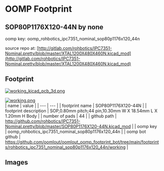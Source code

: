 # OOMP Footprint  
## SOP80P1176X120-44N  by none  
  
oomp key: oomp_rohbotics_ipc7351_nominal_sop80p1176x120_44n  
  
source repo at: [http://gitlab.com/rohbotics/IPC7351-Nominal.pretty/blob/master/XTAL1200X480X460N.kicad_mod](http://gitlab.com/rohbotics/IPC7351-Nominal.pretty/blob/master/XTAL1200X480X460N.kicad_mod)  
## Footprint  
  
[![working_kicad_pcb_3d.png](working_kicad_pcb_3d_600.png)](working_kicad_pcb_3d.png)  
  
[![working.png](working_600.png)](working.png)  
| name | value | 
| --- | --- | 
| footprint name | SOP80P1176X120-44N | 
| footprint description | SOP,0.80mm pitch;44 pin,10.30mm W X 18.54mm L X 1.20mm H Body | 
| number of pads | 44 | 
| github path | http://github.com/rohbotics/IPC7351-Nominal.pretty/blob/master/SOP80P1176X120-44N.kicad_mod | 
| oomp key | oomp_rohbotics_ipc7351_nominal_sop80p1176x120_44n | 
| oomp bot github | https://github.com/oomlout/oomlout_oomp_footprint_bot/tree/main/footprints/rohbotics_ipc7351_nominal_sop80p1176x120_44n/working | 
## Images  
